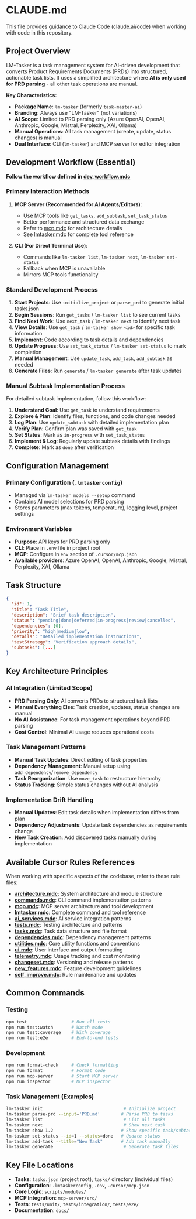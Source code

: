 # CLAUDE.md

This file provides guidance to Claude Code (claude.ai/code) when working with code in this repository.

## Project Overview

LM-Tasker is a task management system for AI-driven development that converts Product Requirements Documents (PRDs) into structured, actionable task lists. It uses a simplified architecture where **AI is only used for PRD parsing** - all other task operations are manual.

**Key Characteristics:**
- **Package Name**: `lm-tasker` (formerly `task-master-ai`)
- **Branding**: Always use "LM-Tasker" (not variations)
- **AI Scope**: Limited to PRD parsing only (Azure OpenAI, OpenAI, Anthropic, Google, Mistral, Perplexity, XAI, Ollama)
- **Manual Operations**: All task management (create, update, status changes) is manual
- **Dual Interface**: CLI (`lm-tasker`) and MCP server for editor integration

## Development Workflow (Essential)

**Follow the workflow defined in [dev_workflow.mdc](.cursor/rules/dev_workflow.mdc)**

### Primary Interaction Methods

1. **MCP Server (Recommended for AI Agents/Editors)**:
   - Use MCP tools like `get_tasks`, `add_subtask`, `set_task_status`
   - Better performance and structured data exchange
   - Refer to [mcp.mdc](.cursor/rules/mcp.mdc) for architecture details
   - See [lmtasker.mdc](.cursor/rules/lmtasker.mdc) for complete tool reference

2. **CLI (For Direct Terminal Use)**:
   - Commands like `lm-tasker list`, `lm-tasker next`, `lm-tasker set-status`
   - Fallback when MCP is unavailable
   - Mirrors MCP tools functionality

### Standard Development Process

1. **Start Projects**: Use `initialize_project` or `parse_prd` to generate initial tasks.json
2. **Begin Sessions**: Run `get_tasks` / `lm-tasker list` to see current tasks
3. **Find Next Work**: Use `next_task` / `lm-tasker next` to identify next task
4. **View Details**: Use `get_task` / `lm-tasker show <id>` for specific task information
5. **Implement**: Code according to task details and dependencies
6. **Update Progress**: Use `set_task_status` / `lm-tasker set-status` to mark completion
7. **Manual Management**: Use `update_task`, `add_task`, `add_subtask` as needed
8. **Generate Files**: Run `generate` / `lm-tasker generate` after task updates

### Manual Subtask Implementation Process

For detailed subtask implementation, follow this workflow:

1. **Understand Goal**: Use `get_task` to understand requirements
2. **Explore & Plan**: Identify files, functions, and code changes needed
3. **Log Plan**: Use `update_subtask` with detailed implementation plan
4. **Verify Plan**: Confirm plan was saved with `get_task`
5. **Set Status**: Mark as `in-progress` with `set_task_status`
6. **Implement & Log**: Regularly update subtask details with findings
7. **Complete**: Mark as `done` after verification

## Configuration Management

### Primary Configuration (`.lmtaskerconfig`)
- Managed via `lm-tasker models --setup` command
- Contains AI model selections for PRD parsing
- Stores parameters (max tokens, temperature), logging level, project settings

### Environment Variables
- **Purpose**: API keys for PRD parsing only
- **CLI**: Place in `.env` file in project root
- **MCP**: Configure in `env` section of `.cursor/mcp.json`
- **Available providers**: Azure OpenAI, OpenAI, Anthropic, Google, Mistral, Perplexity, XAI, Ollama

## Task Structure

```json
{
  "id": 1,
  "title": "Task Title",
  "description": "Brief task description", 
  "status": "pending|done|deferred|in-progress|review|cancelled",
  "dependencies": [0],
  "priority": "high|medium|low",
  "details": "Detailed implementation instructions",
  "testStrategy": "Verification approach details",
  "subtasks": [...]
}
```

## Key Architecture Principles

### AI Integration (Limited Scope)
- **PRD Parsing Only**: AI converts PRDs to structured task lists
- **Manual Everything Else**: Task creation, updates, status changes are manual
- **No AI Assistance**: For task management operations beyond PRD parsing
- **Cost Control**: Minimal AI usage reduces operational costs

### Task Management Patterns
- **Manual Task Updates**: Direct editing of task properties
- **Dependency Management**: Manual setup using `add_dependency`/`remove_dependency`
- **Task Reorganization**: Use `move_task` to restructure hierarchy
- **Status Tracking**: Simple status changes without AI analysis

### Implementation Drift Handling
- **Manual Updates**: Edit task details when implementation differs from plan
- **Dependency Adjustments**: Update task dependencies as requirements change
- **New Task Creation**: Add discovered tasks manually during implementation

## Available Cursor Rules References

When working with specific aspects of the codebase, refer to these rule files:

- **[architecture.mdc](.cursor/rules/architecture.mdc)**: System architecture and module structure
- **[commands.mdc](.cursor/rules/commands.mdc)**: CLI command implementation patterns
- **[mcp.mdc](.cursor/rules/mcp.mdc)**: MCP server architecture and tool development
- **[lmtasker.mdc](.cursor/rules/lmtasker.mdc)**: Complete command and tool reference
- **[ai_services.mdc](.cursor/rules/ai_services.mdc)**: AI service integration patterns
- **[tests.mdc](.cursor/rules/tests.mdc)**: Testing architecture and patterns
- **[tasks.mdc](.cursor/rules/tasks.mdc)**: Task data structure and file format
- **[dependencies.mdc](.cursor/rules/dependencies.mdc)**: Dependency management patterns
- **[utilities.mdc](.cursor/rules/utilities.mdc)**: Core utility functions and conventions
- **[ui.mdc](.cursor/rules/ui.mdc)**: User interface and output formatting
- **[telemetry.mdc](.cursor/rules/telemetry.mdc)**: Usage tracking and cost monitoring
- **[changeset.mdc](.cursor/rules/changeset.mdc)**: Versioning and release patterns
- **[new_features.mdc](.cursor/rules/new_features.mdc)**: Feature development guidelines
- **[self_improve.mdc](.cursor/rules/self_improve.mdc)**: Rule maintenance and updates

## Common Commands

### Testing
```bash
npm test                 # Run all tests
npm run test:watch       # Watch mode
npm run test:coverage    # With coverage
npm run test:e2e         # End-to-end tests
```

### Development
```bash
npm run format-check     # Check formatting
npm run format           # Format code
npm run mcp-server       # Start MCP server
npm run inspector        # MCP inspector
```

### Task Management (Examples)
```bash
lm-tasker init                               # Initialize project
lm-tasker parse-prd --input='PRD.md'        # Parse PRD to tasks
lm-tasker list                               # List all tasks
lm-tasker next                               # Show next task
lm-tasker show 1.2                          # Show specific task/subtask
lm-tasker set-status --id=1 --status=done   # Update status
lm-tasker add-task --title="New Task"       # Add task manually
lm-tasker generate                           # Generate task files
```

## Key File Locations

- **Tasks**: `tasks.json` (project root), `tasks/` directory (individual files)
- **Configuration**: `.lmtaskerconfig`, `.env`, `.cursor/mcp.json`
- **Core Logic**: `scripts/modules/`
- **MCP Integration**: `mcp-server/src/`
- **Tests**: `tests/unit/`, `tests/integration/`, `tests/e2e/`
- **Documentation**: `docs/`